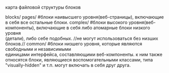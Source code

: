 карта файловой структуры блоков

blocks/
    pages/      #блоки наивысшего уровня(веб-страницы), включающие в себя все остальные блоки.
    complex/    #блоки высокого уровня(веб-компоненты), включающие в себя либо атомарные блоки низкого уровня   
                (детали), либо себе подобных. //не могут использоваться без низших блоков.//
    common/     #блоки низшего уровня, которые являются свободными и независимыми  
                единицами интерфейса, составляющими веб-компоненты. к ним также относятся блоки, являющиеся воспомогательными классами, типа "visually-hidden" и т.п. могут включать в себя друг друга.